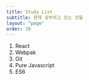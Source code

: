 ```yaml
---
title: Study List
subtitle: 현재 공부하고 있는 것들
layout: "page"
order: 10
---
```


1. React
2. Webpak
3. Git
4. Pure Javascript
5. ES6

<!-- source: [The Guardian](https://www.theguardian.com/books/booksblog/2011/jan/04/best-boring-books) -->